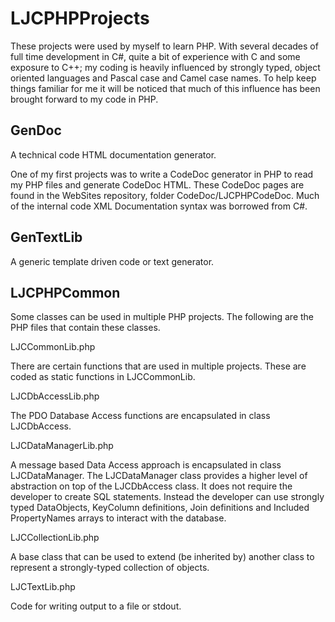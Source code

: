 # LJCPHPProjects
These projects were used by myself to learn PHP. With several decades of full time development in C#, quite a bit of experience
with C and some exposure to C++; my coding is heavily influenced by strongly typed, object oriented languages and Pascal case
and Camel case names. To help keep things familiar for me it will be noticed that much of this influence has been brought forward
to my code in PHP.

GenDoc
---------------
A technical code HTML documentation generator.

One of my first projects was to write a CodeDoc generator in PHP to read my PHP files and generate CodeDoc HTML. These CodeDoc
pages are found in the WebSites repository, folder CodeDoc/LJCPHPCodeDoc. Much of the internal code XML Documentation syntax was
borrowed from C#.

GenTextLib
---------------
A generic template driven code or text generator.

LJCPHPCommon
---------------
Some classes can be used in multiple PHP projects. The following are the PHP files that contain these classes.

LJCCommonLib.php

There are certain functions that are used in multiple projects. These are coded as static functions in LJCCommonLib.

LJCDbAccessLib.php

The PDO Database Access functions are encapsulated in class LJCDbAccess.

LJCDataManagerLib.php

A message based Data Access approach is encapsulated in class LJCDataManager. The LJCDataManager class provides a higher level of
abstraction on top of the LJCDbAccess class. It does not require the developer to create SQL statements. Instead the developer
can use strongly typed DataObjects, KeyColumn definitions, Join definitions and Included PropertyNames arrays to interact with
the database.

LJCCollectionLib.php

A base class that can be used to extend (be inherited by) another class to represent a strongly-typed collection of objects.

LJCTextLib.php

Code for writing output to a file or stdout.
